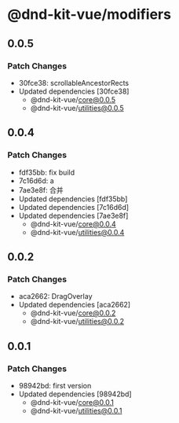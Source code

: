 # @dnd-kit-vue/modifiers

## 0.0.5

### Patch Changes

- 30fce38: scrollableAncestorRects
- Updated dependencies [30fce38]
  - @dnd-kit-vue/core@0.0.5
  - @dnd-kit-vue/utilities@0.0.5

## 0.0.4

### Patch Changes

- fdf35bb: fix build
- 7c16d6d: a
- 7ae3e8f: 合并
- Updated dependencies [fdf35bb]
- Updated dependencies [7c16d6d]
- Updated dependencies [7ae3e8f]
  - @dnd-kit-vue/core@0.0.4
  - @dnd-kit-vue/utilities@0.0.4

## 0.0.2

### Patch Changes

- aca2662: DragOverlay
- Updated dependencies [aca2662]
  - @dnd-kit-vue/core@0.0.2
  - @dnd-kit-vue/utilities@0.0.2

## 0.0.1

### Patch Changes

- 98942bd: first version
- Updated dependencies [98942bd]
  - @dnd-kit-vue/core@0.0.1
  - @dnd-kit-vue/utilities@0.0.1

